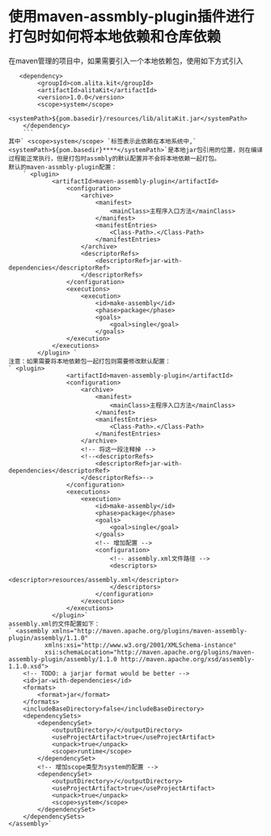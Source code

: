 使用maven-assmbly-plugin插件进行打包时如何将本地依赖和仓库依赖
===================================================================
在maven管理的项目中，如果需要引入一个本地依赖包，使用如下方式引入
```  
   <dependency>
        <groupId>com.alita.kit</groupId>
        <artifactId>alitaKit</artifactId>
        <version>1.0.0</version>
        <scope>system</scope>
        <systemPath>${pom.basedir}/resources/lib/alitaKit.jar</systemPath>
    </dependency> 
    ```
其中` <scope>system</scope> `标签表示此依赖在本地系统中,` <systemPath>${pom.basedir}****</systemPath>`是本地jar包引用的位置，则在编译过程能正常执行，但是打包时assmbly的默认配置并不会将本地依赖一起打包。
默认的maven-assmbly-plugin配置：
    ` <plugin>
            <artifactId>maven-assembly-plugin</artifactId>
                <configuration>
                    <archive>
                        <manifest>
                            <mainClass>主程序入口方法</mainClass>
                        </manifest>
                        <manifestEntries>
                            <Class-Path>.</Class-Path>
                        </manifestEntries>
                    </archive>
                    <descriptorRefs>
                        <descriptorRef>jar-with-dependencies</descriptorRef>
                    </descriptorRefs>
                </configuration>
                <executions>
                    <execution>
                        <id>make-assembly</id>
                        <phase>package</phase>
                        <goals>
                            <goal>single</goal>
                        </goals>
                </execution>
            </executions>
        </plugin> `
注意：如果需要将本地依赖包一起打包则需要修改默认配置：
` <plugin>
                <artifactId>maven-assembly-plugin</artifactId>
                <configuration>
                    <archive>
                        <manifest>
                            <mainClass>主程序入口方法</mainClass>
                        </manifest>
                        <manifestEntries>
                            <Class-Path>.</Class-Path>
                        </manifestEntries>
                    </archive>
                    <!-- 将这一段注释掉 -->
                    <!--<descriptorRefs>
                        <descriptorRef>jar-with-dependencies</descriptorRef>
                    </descriptorRefs>-->
                </configuration>
                <executions>
                    <execution>
                        <id>make-assembly</id>
                        <phase>package</phase>
                        <goals>
                            <goal>single</goal>
                        </goals>
                        <!-- 增加配置 -->
                        <configuration>
                            <!-- assembly.xml文件路径 -->
                            <descriptors>
                                <descriptor>resources/assembly.xml</descriptor>
                            </descriptors>
                        </configuration>
                    </execution>
                </executions>
            </plugin>`
assembly.xml的文件配置如下：
` <assembly xmlns="http://maven.apache.org/plugins/maven-assembly-plugin/assembly/1.1.0"
          xmlns:xsi="http://www.w3.org/2001/XMLSchema-instance"
          xsi:schemaLocation="http://maven.apache.org/plugins/maven-assembly-plugin/assembly/1.1.0 http://maven.apache.org/xsd/assembly-1.1.0.xsd">
    <!-- TODO: a jarjar format would be better -->
    <id>jar-with-dependencies</id>
    <formats>
        <format>jar</format>
    </formats>
    <includeBaseDirectory>false</includeBaseDirectory>
    <dependencySets>
        <dependencySet>
            <outputDirectory>/</outputDirectory>
            <useProjectArtifact>true</useProjectArtifact>
            <unpack>true</unpack>
            <scope>runtime</scope>
        </dependencySet>
        <!-- 增加scope类型为system的配置 -->
        <dependencySet>
            <outputDirectory>/</outputDirectory>
            <useProjectArtifact>true</useProjectArtifact>
            <unpack>true</unpack>
            <scope>system</scope>
        </dependencySet>
    </dependencySets>
</assembly>`
